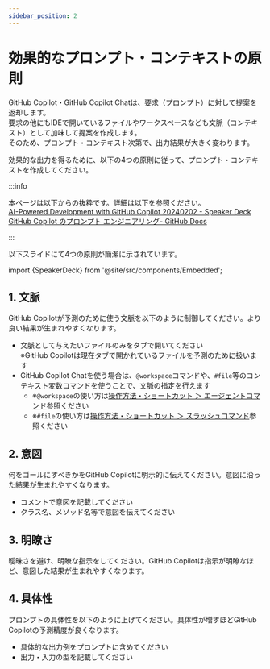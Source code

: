 ```yaml
---
sidebar_position: 2
---
```


# 効果的なプロンプト・コンテキストの原則

GitHub Copilot・GitHub Copilot Chatは、要求（プロンプト）に対して提案を返却します。<br/>
要求の他にもIDEで開いているファイルやワークスペースなども文脈（コンテキスト）として加味して提案を作成します。<br/>
そのため、プロンプト・コンテキスト次第で、出力結果が大きく変わります。<br/>

効果的な出力を得るために、以下の4つの原則に従って、プロンプト・コンテキストを作成してください。

:::info
<!-- textlint-disable ja-technical-writing/sentence-length -->
本ページは以下からの抜粋です。詳細は以下を参照ください。<br/>
[AI-Powered Development with GitHub Copilot 20240202 - Speaker Deck](https://speakerdeck.com/yuhattor/ai-powered-development-with-github-copilot-20240202)<br/>
[GitHub Copilot のプロンプト エンジニアリング- GitHub Docs](https://docs.github.com/ja/copilot/using-github-copilot/prompt-engineering-for-github-copilot)
<!-- textlint-enable ja-technical-writing/sentence-length -->
:::
<br/>

以下スライドにて4つの原則が簡潔に示されています。

import {SpeakerDeck} from '@site/src/components/Embedded';

<!-- https://speakerdeck.com/yuhattor/ai-powered-development-with-github-copilot-20240202 -->
<SpeakerDeck slideId="c183f4601ad7409da0d473f98f93a892"  page={19} />

## 1. 文脈

GitHub Copilotが予測のために使う文脈を以下のように制御してください。より良い結果が生まれやすくなります。

- 文脈として与えたいファイルのみをタブで開いてください<br/>
  ※GitHub Copilotは現在タブで開かれているファイルを予測のために扱います
- GitHub Copilot Chatを使う場合は、`@workspace`コマンドや、`#file`等のコンテキスト変数コマンドを使うことで、文脈の指定を行えます
  - ※`@workspace`の使い方は[操作方法・ショートカット ＞ エージェントコマンド](../08_vscode-extention/01_github-copilot/02_shortcuts.md#エージェントコマンド)参照ください<br/>
  - ※`#file`の使い方は[操作方法・ショートカット ＞ スラッシュコマンド](../08_vscode-extention/01_github-copilot/02_shortcuts.md#スラッシュコマンド)参照ください

## 2. 意図

何をゴールにすべきかをGitHub Copilotに明示的に伝えてください。意図に沿った結果が生まれやすくなります。

- コメントで意図を記載してください
- クラス名、メソッド名等で意図を伝えてください

## 3. 明瞭さ

曖昧さを避け、明瞭な指示をしてください。GitHub Copilotは指示が明瞭なほど、意図した結果が生まれやすくなります。

## 4. 具体性

プロンプトの具体性を以下のように上げてください。具体性が増すほどGitHub Copilotの予測精度が良くなります。

- 具体的な出力例をプロンプトに含めてください
- 出力・入力の型を記載してください
